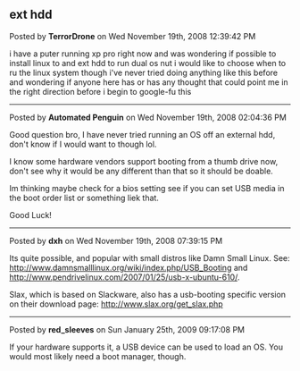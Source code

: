 ## ext hdd
Posted by **TerrorDrone** on Wed November 19th, 2008 12:39:42 PM

i have a puter running xp pro right now and was wondering if possible to install linux to and ext hdd to run dual os
nut i would like to choose when to ru the linux system though 
i've never tried doing anything like this before and wondering if anyone here has or has any thought that could point me in the right direction before i begin to google-fu this

--------------------------------------------------------------------------------

Posted by **Automated Penguin** on Wed November 19th, 2008 02:04:36 PM

Good question bro, I have never tried running an OS off an external hdd, 
don't know if I would want to though lol.

I know some hardware vendors support booting from a thumb drive now, 
don't see why it would be any different than that so it should be doable.

Im thinking maybe check for a bios setting see if you can set USB media in the boot order list or something liek that.

Good Luck!

--------------------------------------------------------------------------------

Posted by **dxh** on Wed November 19th, 2008 07:39:15 PM

Its quite possible, and popular with small distros like Damn Small Linux.  See: <http://www.damnsmalllinux.org/wiki/index.php/USB_Booting> and <http://www.pendrivelinux.com/2007/01/25/usb-x-ubuntu-610/>.

Slax, which is based on Slackware, also has a usb-booting specific version on their download page: <http://www.slax.org/get_slax.php>

--------------------------------------------------------------------------------

Posted by **red_sleeves** on Sun January 25th, 2009 09:17:08 PM

If your hardware supports it, a USB device can be used to load an OS. You would most likely need a boot manager, though.
